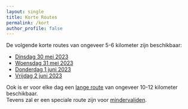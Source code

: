 ```yaml
---
layout: single
title: Korte Routes
permalink: /kort
author_profile: false
---
```


De volgende korte routes van ongeveer 5-6 kilometer zijn beschikbaar:

- [Dinsdag 30 mei 2023](/routes/kort/dinsdag)
- [Woensdag 31 mei 2023](/routes/kort/woensdag)
- [Donderdag 1 juni 2023](/routes/kort/donderdag)
- [Vrijdag 2 juni 2023](/routes/kort/vrijdag)

Ook is er voor elke dag een [lange route](/lang) van ongeveer 10-12 kilometer beschikbaar.  
Tevens zal er een speciale route zijn voor [mindervaliden](/routes/mindervaliden).
